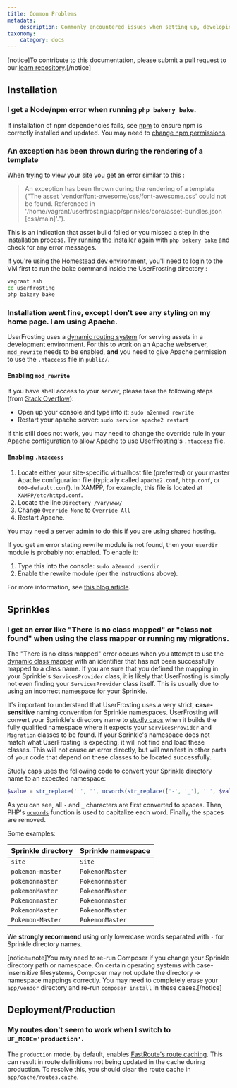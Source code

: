 ```yaml
---
title: Common Problems
metadata:
    description: Commonly encountered issues when setting up, developing, or deploying a UserFrosting project.
taxonomy:
    category: docs
---
```


[notice]To contribute to this documentation, please submit a pull request to our [learn repository](https://github.com/userfrosting/learn/tree/master/pages).[/notice]

## Installation

### I get a Node/npm error when running `php bakery bake`.

If installation of npm dependencies fails, see [npm](/basics/requirements/essential-tools-for-php#npm) to ensure npm is correctly installed and updated. You may need to [change npm permissions](https://docs.npmjs.com/getting-started/fixing-npm-permissions).

### An exception has been thrown during the rendering of a template

When trying to view your site you get an error similar to this :

> An exception has been thrown during the rendering of a template ("The asset 'vendor/font-awesome/css/font-awesome.css' could not be found. Referenced in '/home/vagrant/userfrosting/app/sprinkles/core/asset-bundles.json [css/main]'.").

This is an indication that asset build failed or you missed a step in the installation process. Try [running the installer](/installation/environment/native#run-the-installer) again with `php bakery bake` and check for any error messages.

If you're using the [Homestead dev environment](/installation/environment/homestead), you'll need to login to the VM first to run the bake command inside the UserFrosting directory :

```bash
vagrant ssh
cd userfrosting
php bakery bake
```

### Installation went fine, except I don't see any styling on my home page. I am using Apache.

UserFrosting uses a [dynamic routing system](/asset-management/basic-usage#PublicassetURLs) for serving assets in a development environment. For this to work on an Apache webserver, `mod_rewrite` needs to be enabled, **and** you need to give Apache permission to use the `.htaccess` file in `public/`.

#### Enabling `mod_rewrite`

If you have shell access to your server, please take the following steps (from [Stack Overflow](http://stackoverflow.com/questions/869092/how-to-enable-mod-rewrite-for-apache-2-2/21658877#21658877)):

- Open up your console and type into it: `sudo a2enmod rewrite`
- Restart your apache server: `sudo service apache2 restart`

If this still does not work, you may need to change the override rule in your Apache configuration to allow Apache to use UserFrosting's `.htaccess` file.

#### Enabling `.htaccess`

1. Locate either your site-specific virtualhost file (preferred) or your master Apache configuration file (typically called `apache2.conf`, `http.conf`, or `000-default.conf`). In XAMPP, for example, this file is located at `XAMPP/etc/httpd.conf`.
2. Locate the line `Directory /var/www/`
3. Change `Override None` to `Override All`
4. Restart Apache.

You may need a server admin to do this if you are using shared hosting.

If you get an error stating rewrite module is not found, then your `userdir` module is probably not enabled. To enable it:

1. Type this into the console: `sudo a2enmod userdir`
2. Enable the rewrite module (per the instructions above).

For more information, see [this blog article](http://seventhsoulmountain.blogspot.com/2014/02/wordpress-permalink-ubuntu-problem-solutions.html).

## Sprinkles

### I get an error like "There is no class mapped" or "class not found" when using the class mapper or running my migrations.

The "There is no class mapped" error occurs when you attempt to use the [dynamic class mapper](/advanced/class-mapper) with an identifier that has not been successfully mapped to a class name. If you are sure that you defined the mapping in your Sprinkle's `ServicesProvider` class, it is likely that UserFrosting is simply not even finding your `ServicesProvider` class itself. This is usually due to using an incorrect namespace for your Sprinkle.

It's important to understand that UserFrosting uses a very strict, **case-sensitive** naming convention for Sprinkle namespaces. UserFrosting will convert your Sprinkle's directory name to [studly caps](https://laravel.com/docs/8.x/helpers#method-studly-case) when it builds the fully qualified namespace where it expects your `ServicesProvider` and `Migration` classes to be found. If your Sprinkle's namespace does not match what UserFrosting is expecting, it will not find and load these classes. This will not cause an error directly, but will manifest in other parts of your code that depend on these classes to be located successfully.

Studly caps uses the following code to convert your Sprinkle directory name to an expected namespace:

```php
$value = str_replace(' ', '', ucwords(str_replace(['-', '_'], ' ', $value)));
```

As you can see, all `-` and `_` characters are first converted to spaces. Then, PHP's [`ucwords`](http://php.net/manual/en/function.ucwords.php) function is used to capitalize each word. Finally, the spaces are removed.

Some examples:

| Sprinkle directory | Sprinkle namespace |
| ------------------ | ------------------ |
| `site`             | `Site`             |
| `pokemon-master`   | `PokemonMaster`    |
| `pokemonmaster`    | `Pokemonmaster`    |
| `pokemonMaster`    | `PokemonMaster`    |
| `Pokemonmaster`    | `Pokemonmaster`    |
| `PokemonMaster`    | `PokemonMaster`    |
| `Pokemon-Master`   | `PokemonMaster`    |

We **strongly recommend** using only lowercase words separated with `-` for Sprinkle directory names.

[notice=note]You may need to re-run Composer if you change your Sprinkle directory path or namespace. On certain operating systems with case-insensitive filesystems, Composer may not update the directory -> namespace mappings correctly. You may need to completely erase your `app/vendor` directory and re-run `composer install` in these cases.[/notice]

## Deployment/Production

### My routes don't seem to work when I switch to `UF_MODE='production'`.

The `production` mode, by default, enables [FastRoute's route caching](https://www.slimframework.com/docs/objects/application.html#slim-default-settings). This can result in route definitions not being updated in the cache during production. To resolve this, you should clear the route cache in `app/cache/routes.cache`.
